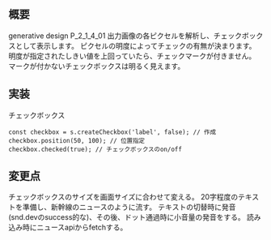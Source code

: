 ## 概要
generative design P_2_1_4_01
出力画像の各ピクセルを解析し、チェックボックスとして表示します。
ピクセルの明度によってチェックの有無が決まります。
明度が指定されたしきい値を上回っていたら、チェックマークが付きません。
マークが付かないチェックボックスは明るく見えます。

## 実装
チェックボックス
```
const checkbox = s.createCheckbox('label', false); // 作成
checkbox.position(50, 100); // 位置指定
checkbox.checked(true); // チェックボックスのon/off
```

## 変更点
チェックボックスのサイズを画面サイズに合わせて変える。
20字程度のテキストを準備し、新幹線のニュースのように流す。
テキストの切替時に発音 (snd.devのsuccess的な)、その後、ドット通過時に小音量の発音をする。
読み込み時にニュースapiからfetchする。